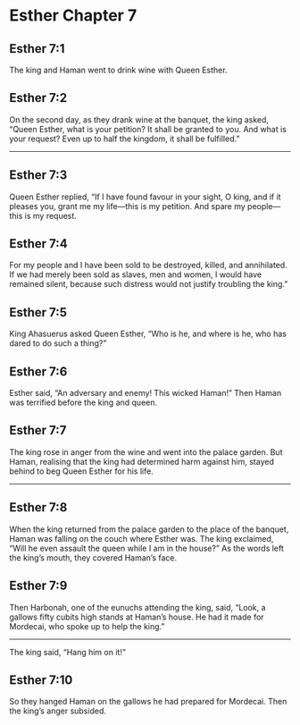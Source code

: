 # Esther Chapter 7

## Esther 7:1

The king and Haman went to drink wine with Queen Esther.

## Esther 7:2

On the second day, as they drank wine at the banquet, the king asked, “Queen Esther, what is your petition? It shall be granted to you. And what is your request? Even up to half the kingdom, it shall be fulfilled.”

---

## Esther 7:3

Queen Esther replied, “If I have found favour in your sight, O king, and if it pleases you, grant me my life—this is my petition. And spare my people—this is my request.

## Esther 7:4

For my people and I have been sold to be destroyed, killed, and annihilated. If we had merely been sold as slaves, men and women, I would have remained silent, because such distress would not justify troubling the king.”

## Esther 7:5

King Ahasuerus asked Queen Esther, “Who is he, and where is he, who has dared to do such a thing?”

## Esther 7:6

Esther said, “An adversary and enemy! This wicked Haman!” Then Haman was terrified before the king and queen.

## Esther 7:7

The king rose in anger from the wine and went into the palace garden. But Haman, realising that the king had determined harm against him, stayed behind to beg Queen Esther for his life.

---

## Esther 7:8

When the king returned from the palace garden to the place of the banquet, Haman was falling on the couch where Esther was. The king exclaimed, “Will he even assault the queen while I am in the house?” As the words left the king’s mouth, they covered Haman’s face.

## Esther 7:9

Then Harbonah, one of the eunuchs attending the king, said, “Look, a gallows fifty cubits high stands at Haman’s house. He had it made for Mordecai, who spoke up to help the king.”

---

The king said, “Hang him on it!”

## Esther 7:10

So they hanged Haman on the gallows he had prepared for Mordecai. Then the king’s anger subsided.
